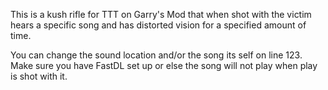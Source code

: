 This is a kush rifle for TTT on Garry's Mod that when shot with the victim hears a specific song and has distorted vision for a specified amount of time.

You can change the sound location and/or the song its self on line 123. Make sure you have FastDL set up or else the song will not play when play is shot with it.